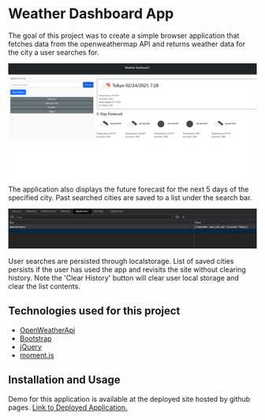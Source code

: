 # Weather Dashboard App

The goal of this project was to create a simple browser application that fetches data from the openweathermap API and returns weather data for the city a user searches for.

![Screenshot of Weather Dashboard](assets/weatherdashboard1.png)

The application also displays the future forecast for the next 5 days of the specified city. Past searched cities are saved to a list under the search bar. 

![Screenshot of localstorage array](assets/weatherdashboard2.png)

User searches are persisted through localstorage. List of saved cities persists if the user has used the app and revisits the site without clearing history. Note the 'Clear History' button will clear user local storage and clear the list contents. 

## Technologies used for this project 

- [OpenWeatherApi](https://openweathermap.org/api)
- [Bootstrap](https://getbootstrap.com/docs/5.0/getting-started/introduction/)
- [jQuery](https://jquery.com/)
- [moment.js](https://momentjs.com/)

## Installation and Usage 

Demo for this application is available at the deployed site hosted by github pages. [Link to Deployed Application.](https://mother426.github.io/weather-dashboard-APIs-js/)
